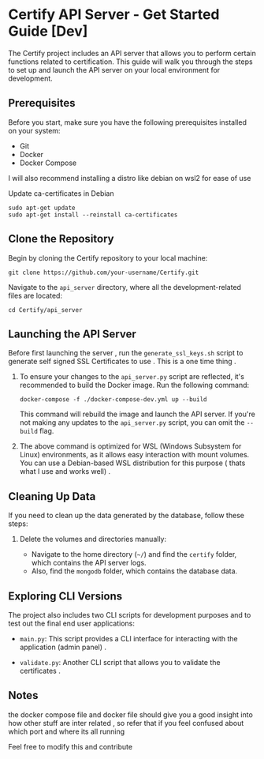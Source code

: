 ﻿# Certify API Server - Get Started Guide [Dev]

The Certify project includes an API server that allows you to perform certain functions related to certification. This guide will walk you through the steps to set up and launch the API server on your local environment for development.

## Prerequisites

Before you start, make sure you have the following prerequisites installed on your system:

-   Git
-   Docker
-   Docker Compose

I will also recommend installing a distro like debian on wsl2 for ease of use

Update ca-certificates in Debian
```
sudo apt-get update
sudo apt-get install --reinstall ca-certificates
```

## Clone the Repository

Begin by cloning the Certify repository to your local machine:

`git clone https://github.com/your-username/Certify.git` 

Navigate to the `api_server` directory, where all the development-related files are located:

`cd Certify/api_server` 

## Launching the API Server

Before first launching the server , run the `generate_ssl_keys.sh` script to generate self signed SSL Certificates to use . This is a one time thing .

1.  To ensure your changes to the `api_server.py` script are reflected, it's recommended to build the Docker image. Run the following command:
    
    `docker-compose -f ./docker-compose-dev.yml up --build` 
    
    This command will rebuild the image and launch the API server. If you're not making any updates to the `api_server.py` script, you can omit the `--build` flag.
    
2.  The above command is optimized for WSL (Windows Subsystem for Linux) environments, as it allows easy interaction with mount volumes. You can use a Debian-based WSL distribution for this purpose ( thats what I use and works well) .
    

## Cleaning Up Data

If you need to clean up the data generated by the database, follow these steps:

1.  Delete the volumes and directories manually:
    
    -   Navigate to the home directory (`~/`) and find the `certify` folder, which contains the API server logs.
    -   Also, find the `mongodb` folder, which contains the database data.

## Exploring CLI Versions

The project also includes two CLI scripts for development purposes and to test out the final end user applications:

-   `main.py`: This script provides a CLI interface for interacting with the application (admin panel) .
    
-   `validate.py`: Another CLI script that allows you to validate the certificates .

## Notes
the docker compose file and docker file should give you a good insight into how other stuff are inter related , so refer that if you feel confused about which port and where its all running

Feel free to modify this and contribute

